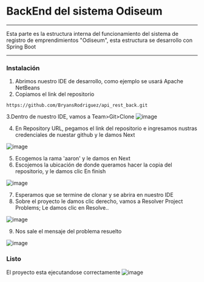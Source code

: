 # BackEnd del sistema Odiseum
***
Esta parte es la estructura interna del funcionamiento del sistema de registro de emprendimientos "Odiseum", esta estructura
se desarrollo con Spring Boot
****
### Instalación
1. Abrimos nuestro IDE de desarrollo, como ejemplo se usará Apache NetBeans
2. Copiamos el link del repositorio 
```
https://github.com/BryansRodriguez/api_rest_back.git
```
3.Dentro de nuestro IDE, vamos a Team>Git>Clone
![image](https://user-images.githubusercontent.com/90325961/204167658-829679af-48ca-4a9a-a43f-439b2e34f577.png)

4. En Repository URL, pegamos el link del repositorio e ingresamos nustras credenciales de nuestar github y le damos Next

![image](https://user-images.githubusercontent.com/90325961/204167819-b5da86cc-68f9-472e-b131-da500dc4a7b5.png)

5. Ecogemos la rama 'aaron' y le damos en Next
6. Escojemos la ubicación de donde queramos hacer la copia del repositorio, y le damos clic En finish

![image](https://user-images.githubusercontent.com/90325961/204168305-40b1a5d3-d7a1-464e-845a-89a6cc79ab0b.png)

7. Esperamos que se termine de clonar y se abrira en nuestro IDE
8. Sobre el proyecto le damos clic derecho, vamos a Resolver Project Problems; Le damos clic en Resolve.. 

![image](https://user-images.githubusercontent.com/90325961/204168626-eae391f2-c0b0-4a38-94fb-70a84f1124d5.png)

9. Nos sale el mensaje del problema resuelto

![image](https://user-images.githubusercontent.com/90325961/204168723-ef66ab77-e54d-4f1a-811b-b22b4e8c1ce9.png)

### Listo
El proyecto esta ejecutandose correctamente
![image](https://user-images.githubusercontent.com/90325961/204169115-daf215ff-4c06-46fb-8767-f85b19612779.png)
